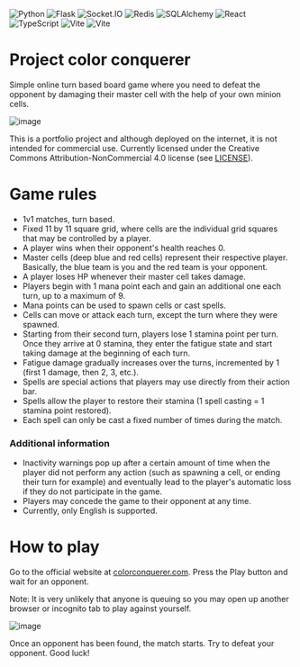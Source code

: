 ![Python](https://img.shields.io/badge/Python-3.12-blue.svg)
![Flask](https://img.shields.io/badge/Flask-3.1.1-yellow.svg)
![Socket.IO](https://img.shields.io/badge/Socket.IO-4.7.5-black.svg?logo=socket.io)
![Redis](https://img.shields.io/badge/Redis-5.0.1-red.svg)
![SQLAlchemy](https://img.shields.io/badge/SQLAlchemy-2.0.22-orange.svg)
![React](https://img.shields.io/badge/React-18.2.0-61DAFB.svg)
![TypeScript](https://img.shields.io/badge/TypeScript-5.2.2-3178C6.svg)
![Vite](https://img.shields.io/badge/Vite-5.2.0-646CFF.svg)
![Vite](https://img.shields.io/badge/PostgreSQL-17.5-purple.svg)


# Project color conquerer

Simple online turn based board game where you need to defeat the opponent by damaging their master cell with the help of your own minion cells.

![image](https://i.imgur.com/wUTYZCw.png)

This is a portfolio project and although deployed on the internet, it is not intended for commercial use.
Currently licensed under the Creative Commons Attribution-NonCommercial 4.0 license (see [LICENSE](./LICENSE)).

# Game rules

- 1v1 matches, turn based.
- Fixed 11 by 11 square grid, where cells are the individual grid squares that may be controlled by a player.
- A player wins when their opponent's health reaches 0.
- Master cells (deep blue and red cells) represent their respective player. Basically, the blue team is you and the red team is your opponent.
- A player loses HP whenever their master cell takes damage.
- Players begin with 1 mana point each and gain an additional one each turn, up to a maximum of 9.
- Mana points can be used to spawn cells or cast spells.
- Cells can move or attack each turn, except the turn where they were spawned.
- Starting from their second turn, players lose 1 stamina point per turn. Once they arrive at 0 stamina, they enter the fatigue state and start taking damage at the beginning of each turn.
- Fatigue damage gradually increases over the turns, incremented by 1 (first 1 damage, then 2, 3, etc.).
- Spells are special actions that players may use directly from their action bar.
- Spells allow the player to restore their stamina (1 spell casting = 1 stamina point restored).
- Each spell can only be cast a fixed number of times during the match.

### Additional information

- Inactivity warnings pop up after a certain amount of time when the player did not perform any action (such as spawning a cell, or ending their turn for example) and eventually lead to the player's automatic loss if they do not participate in the game.
- Players may concede the game to their opponent at any time.
- Currently, only English is supported.

# How to play

Go to the official website at [colorconquerer.com](https://colorconquerer.com).
Press the Play button and wait for an opponent.

Note: It is very unlikely that anyone is queuing so you may open up another browser or incognito tab to play against yourself.

![image](https://i.imgur.com/spMHIx4.png)

Once an opponent has been found, the match starts. Try to defeat your opponent. Good luck!